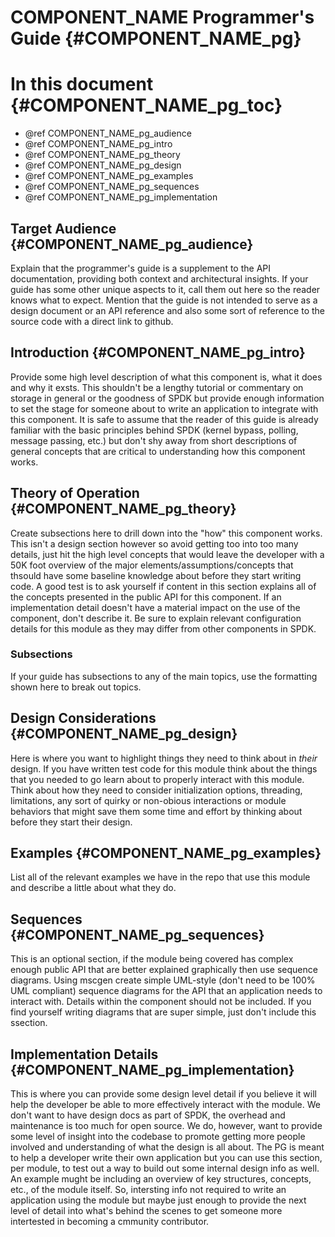 # COMPONENT_NAME Programmer's Guide {#COMPONENT_NAME_pg}

# In this document {#COMPONENT_NAME_pg_toc}

* @ref COMPONENT_NAME_pg_audience
* @ref COMPONENT_NAME_pg_intro
* @ref COMPONENT_NAME_pg_theory
* @ref COMPONENT_NAME_pg_design
* @ref COMPONENT_NAME_pg_examples
* @ref COMPONENT_NAME_pg_sequences
* @ref COMPONENT_NAME_pg_implementation

## Target Audience {#COMPONENT_NAME_pg_audience}

Explain that the programmer's guide is a supplement to the API documentation, providing both context and architectural
insights. If your guide has some other unique aspects to it, call them out here so the reader knows what to expect.
Mention that the guide is not intended to serve as a design document or an API reference and also some sort of reference
to the source code with a direct link to github.

## Introduction {#COMPONENT_NAME_pg_intro}

Provide some high level description of what this component is, what it does and why it exsts. This shouldn't be
a lengthy tutorial or commentary on storage in general or the goodness of SPDK but provide enough information to
set the stage for someone about to write an application to integrate with this component.  It is safe to assume that the
reader of this guide is already familiar with the basic principles behind SPDK (kernel bypass, polling, message passing,
etc.) but don't shy away from short descriptions of general concepts that are critical to understanding how this
component works.

## Theory of Operation {#COMPONENT_NAME_pg_theory}

Create subsections here to drill down into the "how" this component works. This isn't a design section however so
avoid getting too into too many details, just hit the high level concepts that would leave the developer with a
50K foot overview of the major elements/assumptions/concepts that thsould have some baseline knowledge about before
they start writing code. A good test is to ask yourself if content in this section explains all of the concepts
presented in the public API for this component. If an implementation detail doesn't have a material impact on the
use of the component, don't describe it. Be sure to explain relevant configuration details for this module as they
may differ from other components in SPDK.

### Subsections

If your guide has subsections to any of the main topics, use the formatting shown here to break out topics.

## Design Considerations {#COMPONENT_NAME_pg_design}

Here is where you want to highlight things they need to think about in *their* design. If you have written test code
for this module think about the things that you needed to go learn about to properly interact with this module. Think
about how they need to consider initialization options, threading, limitations, any sort of quirky or non-obious
interactions or module behaviors that might save them some time and effort by thinking about before they start their
design.

## Examples {#COMPONENT_NAME_pg_examples}

List all of the relevant examples we have in the repo that use this module and describe a little about what they do.

## Sequences {#COMPONENT_NAME_pg_sequences}

This is an optional section, if the module being covered has complex enough public API that are better explained
graphically then use sequence diagrams. Using mscgen create simple UML-style (don't need to be 100% UML compliant)
sequence diagrams for the API that an application needs to interact with.  Details within the component should not
be included. If you find yourself writing diagrams that are super simple, just don't include this ssection.

## Implementation Details {#COMPONENT_NAME_pg_implementation}

This is where you can provide some design level detail if you believe it will help the developer be able to more
effectively interact with the module. We don't want to have design docs as part of SPDK, the overhead and maintenance
is too much for open source. We do, however, want to provide some level of insight into the codebase to promote
getting more people involved and understanding of what the design is all about.  The PG is meant to help a developer
write their own application but you can use this section, per module, to test out a way to build out some internal
design info as well. An example mught be including an overview of key structures, concepts, etc., of the module itself.
So, intersting info not required to write an application using the module but maybe just enough to provide the next level of
detail into what's behind the scenes to get someone more intertested in becoming a cmmunity contributor.
